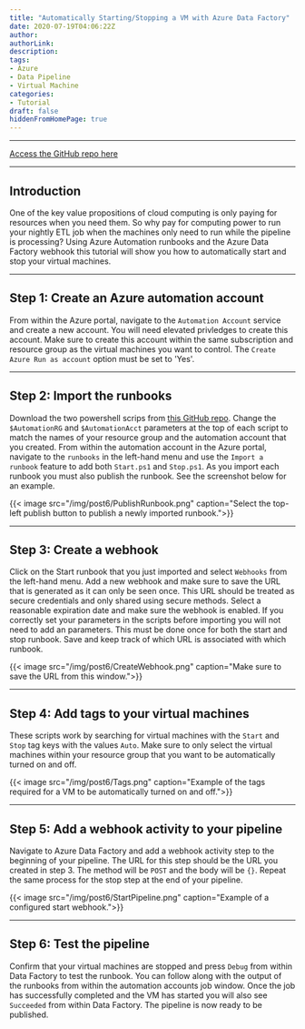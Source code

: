 ```yaml
---
title: "Automatically Starting/Stopping a VM with Azure Data Factory"
date: 2020-07-19T04:06:22Z
author:
authorLink:
description:
tags:
- Azure
- Data Pipeline
- Virtual Machine
categories:
- Tutorial
draft: false
hiddenFromHomePage: true
---
```


***
[Access the GitHub repo here](https://github.com/lmcconnell1665/AzureVMStartStop)

***
## Introduction

One of the key value propositions of cloud computing is only paying for resources when you need them.
So why pay for computing power to run your nightly ETL job when the machines only need to run while the pipeline is processing?
Using Azure Automation runbooks and the Azure Data Factory webhook this tutorial will show you how to automatically start and stop your virtual machines.

***
## Step 1: Create an Azure automation account
From within the Azure portal, navigate to the `Automation Account` service and create a new account.
You will need elevated privledges to create this account.
Make sure to create this account within the same subscription and resource group as the virtual machines you want to control.
The `Create Azure Run as account` option must be set to 'Yes'.

***
## Step 2: Import the runbooks
Download the two powershell scrips from [this GitHub repo](https://github.com/lmcconnell1665/AzureVMStartStop).
Change the `$AutomationRG` and `$AutomationAcct` parameters at the top of each script to match the names of your resource group and the automation account that you created.
From within the automation account in the Azure portal, navigate to the `runbooks` in the left-hand menu and use the `Import a runbook` feature to add both `Start.ps1` and `Stop.ps1`.
As you import each runbook you must also publish the runbook. See the screenshot below for an example.

{{< image src="/img/post6/PublishRunbook.png" caption="Select the top-left publish button to publish a newly imported runbook.">}}

***
## Step 3: Create a webhook
Click on the Start runbook that you just imported and select `Webhooks` from the left-hand menu.
Add a new webhook and make sure to save the URL that is generated as it can only be seen once.
This URL should be treated as secure credentials and only shared using secure methods.
Select a reasonable expiration date and make sure the webhook is enabled.
If you correctly set your parameters in the scripts before importing you will not need to add an parameters.
This must be done once for both the start and stop runbook.
Save and keep track of which URL is associated with which runbook.

{{< image src="/img/post6/CreateWebhook.png" caption="Make sure to save the URL from this window.">}}

***
## Step 4: Add tags to your virtual machines
These scripts work by searching for virtual machines with the `Start` and `Stop` tag keys with the values `Auto`.
Make sure to only select the virtual machines within your resource group that you want to be automatically turned on and off.

{{< image src="/img/post6/Tags.png" caption="Example of the tags required for a VM to be automatically turned on and off.">}}

***
## Step 5: Add a webhook activity to your pipeline
Navigate to Azure Data Factory and add a webhook activity step to the beginning of your pipeline.
The URL for this step should be the URL you created in step 3.
The method will be `POST` and the body will be `{}`.
Repeat the same process for the stop step at the end of your pipeline.

{{< image src="/img/post6/StartPipeline.png" caption="Example of a configured start webhook.">}}

***
## Step 6: Test the pipeline
Confirm that your virtual machines are stopped and press `Debug` from within Data Factory to test the runbook.
You can follow along with the output of the runbooks from within the automation accounts job window.
Once the job has successfully completed and the VM has started you will also see `Succeeded` from within Data Factory.
The pipeline is now ready to be published.
